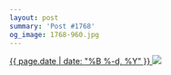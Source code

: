 ```yaml
---
layout: post
summary: 'Post #1768'
og_image: 1768-960.jpg
---
```


<p>
 <time>
  <a href="/1768">
   {{ page.date | date: "%B %-d, %Y" }}
  </a>
 </time>
 <a href="/1768">
  <img sizes="(min-width: 700px) 50vw, calc(100vw - 2rem)" src="{{ site.assets_url }}/1768-480.jpg" srcset="{{ site.assets_url }}/1768-240.jpg 240w, {{ site.assets_url }}/1768-480.jpg 480w, {{ site.assets_url }}/1768-720.jpg 720w, {{ site.assets_url }}/1768-960.jpg 960w"/>
 </a>
</p>
